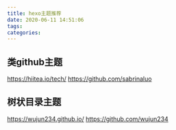 ```yaml
---
title: hexo主题推荐
date: 2020-06-11 14:51:06
tags:
categories:
---
```


## 类github主题
https://hiitea.io/tech/
https://github.com/sabrinaluo

## 树状目录主题
https://wujun234.github.io/
https://github.com/wujun234